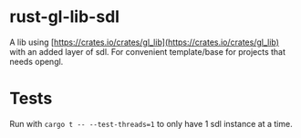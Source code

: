 # rust-gl-lib-sdl
A lib using [https://crates.io/crates/gl_lib](https://crates.io/crates/gl_lib) with an added layer of sdl. For convenient template/base for projects that needs opengl.


# Tests

Run with `cargo t -- --test-threads=1` to only have 1 sdl instance at a time.
